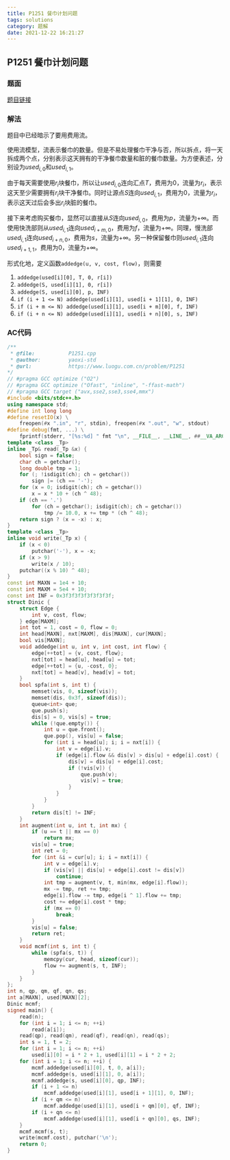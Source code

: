 ```yaml
---
title: P1251 餐巾计划问题
tags: solutions
category: 题解
date: 2021-12-22 16:21:27
---
```


## P1251 餐巾计划问题
<!-- more -->

### 题面

[题目链接](https://www.luogu.com.cn/problem/P1251)

### 解法

题目中已经暗示了要用费用流。

使用流模型，流表示餐巾的数量。但是不易处理餐巾干净与否，所以拆点，将一天拆成两个点，分别表示这天拥有的干净餐巾数量和脏的餐巾数量。为方便表述，分别设为$used_{i,0}$和$used_{i,1}$。

由于每天需要使用$r_i$块餐巾，所以让$used_{i,0}$连向汇点$T$，费用为$0$，流量为$r_i$，表示这天至少需要拥有$r_i$块干净餐巾。同时让源点$S$连向$used_{i,1}$，费用为$0$，流量为$r_i$，表示这天过后会多出$r_i$块脏的餐巾。

接下来考虑购买餐巾，显然可以直接从$S$连向$used_{i,0}$，费用为$p$，流量为$+\infty$。而使用快洗部则从$used_{i,1}$连向$used_{i+m,0}$，费用为$f$，流量为$+\infty$。同理，慢洗部$used_{i,1}$连向$used_{i+n,0}$，费用为$s$，流量为$+\infty$。另一种保留餐巾则$used_{i,1}$连向$used_{i+1,1}$，费用为$0$，流量为$+\infty$。

形式化地，定义函数`addedge(u, v, cost, flow)`，则需要
1. `addedge(used[i][0], T, 0, r[i])`
2. `addedge(S, used[i][1], 0, r[i])`
3. `addedge(S, used[i][0], p, INF)`
4. `if (i + 1 <= N) addedge(used[i][1], used[i + 1][1], 0, INF)`
5. `if (i + m <= N) addedge(used[i][1], used[i + m][0], f, INF)`
6. `if (i + n <= N) addedge(used[i][1], used[i + n][0], s, INF)`

### AC代码

```cpp
/**
 * @file:           P1251.cpp
 * @author:         yaoxi-std
 * @url:            https://www.luogu.com.cn/problem/P1251
*/
// #pragma GCC optimize ("O2")
// #pragma GCC optimize ("Ofast", "inline", "-ffast-math")
// #pragma GCC target ("avx,sse2,sse3,sse4,mmx")
#include <bits/stdc++.h>
using namespace std;
#define int long long
#define resetIO(x) \
    freopen(#x ".in", "r", stdin), freopen(#x ".out", "w", stdout)
#define debug(fmt, ...) \
    fprintf(stderr, "[%s:%d] " fmt "\n", __FILE__, __LINE__, ##__VA_ARGS__)
template <class _Tp>
inline _Tp& read(_Tp &x) {
    bool sign = false;
    char ch = getchar();
    long double tmp = 1;
    for (; !isdigit(ch); ch = getchar())
        sign |= (ch == '-');
    for (x = 0; isdigit(ch); ch = getchar())
        x = x * 10 + (ch ^ 48);
    if (ch == '.')
        for (ch = getchar(); isdigit(ch); ch = getchar())
            tmp /= 10.0, x += tmp * (ch ^ 48);
    return sign ? (x = -x) : x;
}
template <class _Tp>
inline void write(_Tp x) {
    if (x < 0)
        putchar('-'), x = -x;
    if (x > 9)
        write(x / 10);
    putchar((x % 10) ^ 48);
}
const int MAXN = 1e4 + 10;
const int MAXM = 5e4 + 10;
const int INF = 0x3f3f3f3f3f3f3f3f;
struct Dinic {
    struct Edge {
        int v, cost, flow;
    } edge[MAXM];
    int tot = 1, cost = 0, flow = 0;
    int head[MAXN], nxt[MAXM], dis[MAXN], cur[MAXN];
    bool vis[MAXN];
    void addedge(int u, int v, int cost, int flow) {
        edge[++tot] = {v, cost, flow};
        nxt[tot] = head[u], head[u] = tot;
        edge[++tot] = {u, -cost, 0};
        nxt[tot] = head[v], head[v] = tot;
    }
    bool spfa(int s, int t) {
        memset(vis, 0, sizeof(vis));
        memset(dis, 0x3f, sizeof(dis));
        queue<int> que;
        que.push(s);
        dis[s] = 0, vis[s] = true;
        while (!que.empty()) {
            int u = que.front();
            que.pop(), vis[u] = false;
            for (int i = head[u]; i; i = nxt[i]) {
                int v = edge[i].v;
                if (edge[i].flow && dis[v] > dis[u] + edge[i].cost) {
                    dis[v] = dis[u] + edge[i].cost;
                    if (!vis[v]) {
                        que.push(v);
                        vis[v] = true;
                    }
                }
            }
        }
        return dis[t] != INF;
    }
    int augment(int u, int t, int mx) {
        if (u == t || mx == 0)
            return mx;
        vis[u] = true;
        int ret = 0;
        for (int &i = cur[u]; i; i = nxt[i]) {
            int v = edge[i].v;
            if (vis[v] || dis[u] + edge[i].cost != dis[v])
                continue;
            int tmp = augment(v, t, min(mx, edge[i].flow));
            mx -= tmp, ret += tmp;
            edge[i].flow -= tmp, edge[i ^ 1].flow += tmp;
            cost += edge[i].cost * tmp;
            if (mx == 0)
                break;
        }
        vis[u] = false;
        return ret;
    }
    void mcmf(int s, int t) {
        while (spfa(s, t)) {
            memcpy(cur, head, sizeof(cur));
            flow += augment(s, t, INF);
        }
    }
};
int n, qp, qm, qf, qn, qs;
int a[MAXN], used[MAXN][2];
Dinic mcmf;
signed main() {
    read(n);
    for (int i = 1; i <= n; ++i)
        read(a[i]);
    read(qp), read(qm), read(qf), read(qn), read(qs);
    int s = 1, t = 2;
    for (int i = 1; i <= n; ++i)
        used[i][0] = i * 2 + 1, used[i][1] = i * 2 + 2;
    for (int i = 1; i <= n; ++i) {
        mcmf.addedge(used[i][0], t, 0, a[i]);
        mcmf.addedge(s, used[i][1], 0, a[i]);
        mcmf.addedge(s, used[i][0], qp, INF);
        if (i + 1 <= n)
            mcmf.addedge(used[i][1], used[i + 1][1], 0, INF);
        if (i + qm <= n)
            mcmf.addedge(used[i][1], used[i + qm][0], qf, INF);
        if (i + qn <= n)
            mcmf.addedge(used[i][1], used[i + qn][0], qs, INF);
    }
    mcmf.mcmf(s, t);
    write(mcmf.cost), putchar('\n');
    return 0;
}
```